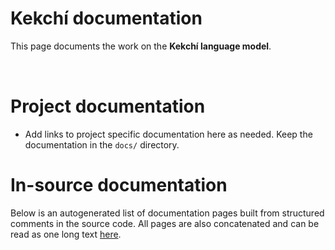 # Kekchí documentation

This page documents the work on the **Kekchí language model**. 

<a href="https://giellalt.github.io/MaturityClassification.html"><img src="https://img.shields.io/badge/Maturity-Experiment-black.svg" height="15"/></a>
<a href="https://www.gnu.org/licenses/gpl-3.0"><img src="https://img.shields.io/badge/Lic-GPLv3-blue.svg" height="15"/></a>
<a href="https://github.com/giellalt/lang-kek/issues"><img src="https://img.shields.io/github/issues/giellalt/lang-kek" height="15"/></a>
<a href="https://github.com/giellalt/lang-kek/actions"><img src="https://github.com/giellalt/lang-kek/workflows/Speller%20CI+CD/badge.svg" height="15"/></a>

# Project documentation

* Add links to project specific documentation here as needed. Keep the documentation in the `docs/` directory.

# In-source documentation

Below is an autogenerated list of documentation pages built from structured comments in the source code. All pages are also concatenated and can be read as one long text [here](kek.md).
